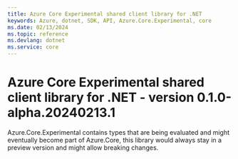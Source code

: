 ```yaml
---
title: Azure Core Experimental shared client library for .NET
keywords: Azure, dotnet, SDK, API, Azure.Core.Experimental, core
ms.date: 02/13/2024
ms.topic: reference
ms.devlang: dotnet
ms.service: core
---
```

# Azure Core Experimental shared client library for .NET - version 0.1.0-alpha.20240213.1 


Azure.Core.Experimental contains types that are being evaluated and might eventually become part of Azure.Core, this library would always stay in a preview version and might allow breaking changes.

